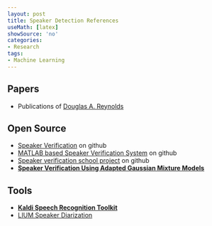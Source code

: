 ```yaml
---
layout: post
title: Speaker Detection References
useMath: [latex]
showSource: 'no'
categories:
- Research
tags:
- Machine Learning
---
```


## Papers
 - Publications of [Douglas A. Reynolds][2]


## Open Source
 - [Speaker Verification][3] on github
 - [MATLAB based Speaker Verification System][4] on github
 - [Speaker verification school project][5] on github
 - [**Speaker Verification Using Adapted Gaussian Mixture Models**][6]

## Tools
 - [**Kaldi Speech Recognition Toolkit**][7]
 - [LIUM Speaker Diarization][1] 


[7]: https://github.com/kaldi-asr/kaldi
[6]: https://github.com/embatbr/speech-verify
[5]: https://github.com/nimral/spver
[4]: https://github.com/patelsv/Speaker_Verification_using_MATLAB
[3]: https://github.com/ritchieleeann/Project
[2]: https://www.ll.mit.edu/mission/cybersec/publications/publications-by-author/reynolds.html
[1]: http://lium3.univ-lemans.fr/diarization/doku.php/welcome